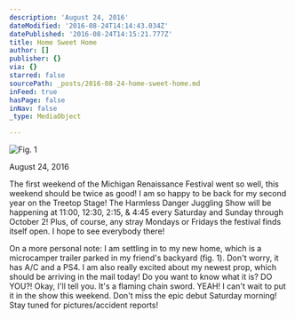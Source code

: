 ```yaml
---
description: 'August 24, 2016'
dateModified: '2016-08-24T14:14:43.034Z'
datePublished: '2016-08-24T14:15:21.777Z'
title: Home Sweet Home
author: []
publisher: {}
via: {}
starred: false
sourcePath: _posts/2016-08-24-home-sweet-home.md
inFeed: true
hasPage: false
inNav: false
_type: MediaObject

---
```

![Fig. 1](https://the-grid-user-content.s3-us-west-2.amazonaws.com/91e460c3-5bf8-4f88-8f5e-b58e77643357.jpg)

August 24, 2016

The first weekend of the Michigan Renaissance Festival went so well, this weekend should be twice as good! I am so happy to be back for my second year on the Treetop Stage! The Harmless Danger Juggling Show will be happening at 11:00, 12:30, 2:15, & 4:45 every Saturday and Sunday through October 2! Plus, of course, any stray Mondays or Fridays the festival finds itself open. I hope to see everybody there! 

On a more personal note: I am settling in to my new home, which is a microcamper trailer parked in my friend's backyard (fig. 1). Don't worry, it has A/C and a PS4\. I am also really excited about my newest prop, which should be arriving in the mail today! Do you want to know what it is? DO YOU?! Okay, I'll tell you. It's a flaming chain sword. YEAH! I can't wait to put it in the show this weekend. Don't miss the epic debut Saturday morning! Stay tuned for pictures/accident reports!